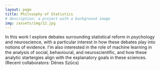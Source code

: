 ```yaml
---
layout: page
title: Philosophy of Statistics
# description: a project with a background image
img: /assets/img/12.jpg
---
```


In this work I explore debates surrounding statistical reform in psychology and neuroscience, with a particular interest in how these debates play into notions of evidence. I'm also interested in the role of machine learning in the analysis of social, behavioural, and neuroscientific, and how these analytic startergies align with the explanatory goals in these sciences. (Recent collaborators: Dénes Szűcs)